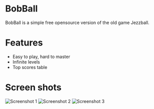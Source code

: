 # BobBall

BobBall is a simple free opensource version of the old game Jezzball.

# Features

* Easy to play, hard to master
* Infinite levels
* Top scores table

# Screen shots

![Screenshot 1](http://bobstuff.org/media/screenshot1.png)
![Screenshot 2](http://bobstuff.org/media/screenshot2.png)
![Screenshot 3](http://bobstuff.org/media/screenshot3.png)
